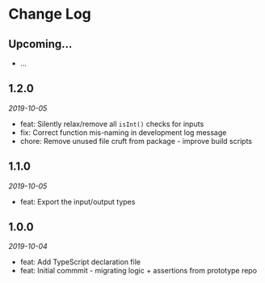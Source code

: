 # Change Log

## Upcoming...

- ... <!-- Add new lines here. Version number will be decided later -->

## 1.2.0

_2019-10-05_

- feat: Silently relax/remove all `isInt()` checks for inputs
- fix: Correct function mis-naming in development log message
- chore: Remove unused file cruft from package - improve build scripts

## 1.1.0

_2019-10-05_

- feat: Export the input/output types

## 1.0.0

_2019-10-04_

- feat: Add TypeScript declaration file
- feat: Initial commmit - migrating logic + assertions from prototype repo
